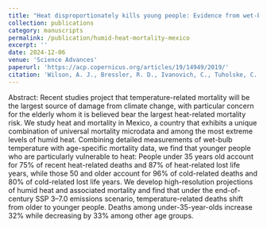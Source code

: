 ```yaml
---
title: "Heat disproportionately kills young people: Evidence from wet-bulb temperature in Mexico"
collection: publications
category: manuscripts
permalink: /publication/humid-heat-mortality-mexico
excerpt: ''
date: 2024-12-06
venue: 'Science Advances'
paperurl: 'https://acp.copernicus.org/articles/19/14949/2019/'
citation: 'Wilson, A. J., Bressler, R. D., Ivanovich, C., Tuholske, C., Raymond, C., Horton, R. M., et al. (2024). Heat disproportionately kills young people: Evidence from wet-bulb temperature in Mexico. Science Advances, 10(49), eadq3367. https://doi.org/10.1126/sciadv.adq3367'
---
```


Abstract: Recent studies project that temperature-related mortality will be the largest source of damage from climate change, with particular concern for the elderly whom it is believed bear the largest heat-related mortality risk. We study heat and mortality in Mexico, a country that exhibits a unique combination of universal mortality microdata and among the most extreme levels of humid heat. Combining detailed measurements of wet-bulb temperature with age-specific mortality data, we find that younger people who are particularly vulnerable to heat: People under 35 years old account for 75% of recent heat-related deaths and 87% of heat-related lost life years, while those 50 and older account for 96% of cold-related deaths and 80% of cold-related lost life years. We develop high-resolution projections of humid heat and associated mortality and find that under the end-of-century SSP 3–7.0 emissions scenario, temperature-related deaths shift from older to younger people. Deaths among under-35-year-olds increase 32% while decreasing by 33% among other age groups.
